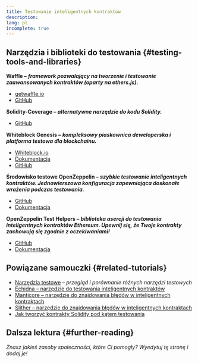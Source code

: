 ```yaml
---
title: Testowanie inteligentnych kontraktów
description:
lang: pl
incomplete: true
---
```


## Narzędzia i biblioteki do testowania {#testing-tools-and-libraries}

**Waffle –** **<em x-id="4">framework pozwalający na tworzenie i testowanie zaawansowanych kontraktów (oparty na ethers.js).</em>**

- [getwaffle.io](https://getwaffle.io/)
- [GitHub](https://github.com/EthWorks/Waffle)

**Solidity-Coverage –** **<em x-id="4">alternatywne narzędzie do kodu Solidity.</em>**

- [GitHub](https://github.com/sc-forks/solidity-coverage)

**Whiteblock Genesis –** **<em x-id="4">kompleksowy piaskownica deweloperska i platforma testowa dla blockchainu.</em>**

- [Whiteblock.io](https://whiteblock.io)
- [Dokumentacja](https://docs.whiteblock.io)
- [GitHub](https://github.com/whiteblock/genesis)

**Środowisko testowe OpenZeppelin –** **<em x-id="4">szybkie testowanie inteligentnych kontraktów. Jednowierszowa konfiguracja zapewniająca doskonałe wrażenia podczas testowania.</em>**

- [GitHub](https://github.com/OpenZeppelin/openzeppelin-test-environment)
- [Dokumentacja](https://docs.openzeppelin.com/test-environment/)

**OpenZeppelin Test Helpers –** **<em x-id="4">biblioteka asercji do testowania inteligentnych kontraktów Ethereum. Upewnij się, że Twoje kontrakty zachowują się zgodnie z oczekiwaniami!</em>**

- [GitHub](https://github.com/OpenZeppelin/openzeppelin-test-helpers)
- [Dokumentacja](https://docs.openzeppelin.com/test-helpers)

## Powiązane samouczki {#related-tutorials}

- [Narzędzia testowe](/developers/tutorials/guide-to-smart-contract-security-tools/) _– przegląd i porównanie różnych narzędzi testowych_
- [Echidna – narzędzie do testowania inteligentnych kontraktów](/developers/tutorials/how-to-use-echidna-to-test-smart-contracts/)
- [Manticore – narzędzie do znajdowania błędów w inteligentnych kontraktach](/developers/tutorials/how-to-use-manticore-to-find-smart-contract-bugs/)
- [Slither – narzędzie do znajdowania błędów w inteligentnych kontraktach](/developers/tutorials/how-to-use-slither-to-find-smart-contract-bugs/)
- [Jak tworzyć kontrakty Solidity pod kątem testowania](/developers/tutorials/how-to-mock-solidity-contracts-for-testing/)

## Dalsza lektura {#further-reading}

_Znasz jakieś zasoby społeczności, które Ci pomogły? Wyedytuj tę stronę i dodaj je!_
